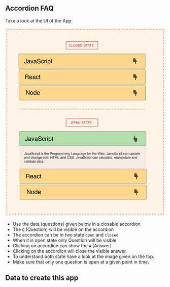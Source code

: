 ## Accordion FAQ

Take a look at the UI of the App:

![Accordion FAQ](../assets/accordion.png)

- Use the data (questions) given below in a closable accordion
- The `Q` (Question) will be visible on the accordion
- The accordion can be in two state `open` and `closed`
- When it is open state only Question will be visible
- Clicking on accordion can show the `A` (Answer)
- Clicking on the accordion will close the visible answer.
- To understand both state have a look at the image given on the top.
- Make sure that only one question is open at a given point in time.

## Data to create this app

```js

```
